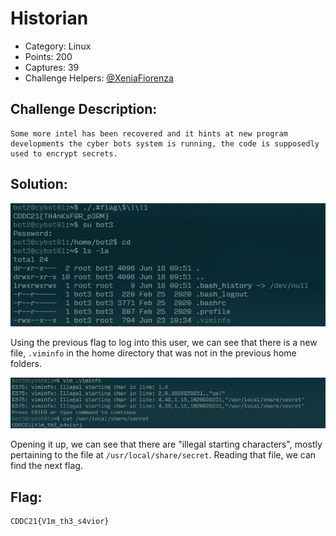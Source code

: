 # Historian

- Category: Linux
- Points: 200
- Captures: 39
- Challenge Helpers: [@XeniaFiorenza](https://github.com/xeniafiorenza/CTF-Writeups/tree/main/CDDC%202021)

## Challenge Description:
```
Some more intel has been recovered and it hints at new program developments the cyber bots system is running, the code is supposedly used to encrypt secrets.
```
## Solution:

![](bot3-logon.png)

Using the previous flag to log into this user, we can see that there is a new file, `.viminfo` in the home directory that was not in the previous home folders.

![](bot3-flag.png)

Opening it up, we can see that there are "illegal starting characters", mostly pertaining to the file at `/usr/local/share/secret`. Reading that file, we can find the next flag.
## Flag:
```
CDDC21{V1m_th3_s4vior}
```